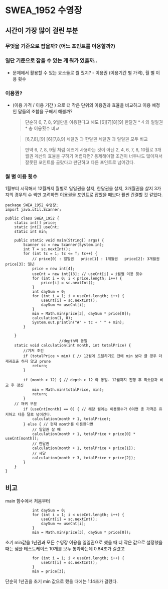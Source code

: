 # SWEA_1952 수영장

## 시간이 가장 많이 걸린 부분
###  무엇을 기준으로 잡을까? (어느 포인트를 이용할까?)
###  일단 기준으로 잡을 수 있는 게 뭐가 있을까..

- 문제에서 활용할 수 있는 요소들로 뭘 줬지?
		- 이용권 (이용기간 별 가격), 월 별 이용 횟수 

### 이용권?
- (이용 가격 / 이용 기간 ) 으로 더 작은 단위의 이용권과 효율을 비교하고 이용 예정인 달들의 조합을 구해서 해볼까? 
	> 단순히 6, 7, 8, 9월만을 이용한다고 해도
	[6][7][8][9]
	한달권 * 4 와 일일권 * 총 이용횟수 비교 
	
	>	[6,7,8],[9]
		[6][7,8,9] 
		세달권 과 한달권
		세달권 과 일일권 모두 비교
	
	> 만약 6, 7, 8, 9월 처럼 예쁘게 사용하는 것이 아닌 2, 4, 6, 7, 8, 10월로 3개월권 계산의 효율을 구하기 어렵다면?  통제해야할 조건이 너무나도 많아져서 잘못된 포인트를 골랐다고 판단하고 다른 포인트로 넘어갔다.
	

### 월 별 이용 횟수
1월부터 시작해서 12월까지 월별로 일일권을 살지, 한달권을 살지, 3개월권을 살지 3가지의 경우의 수 씩만 고려하면 이용권을 포인트로 잡았을 때보다 훨씬 간결할 것 같았다.

```
package SWEA_1952_수영장;
import java.util.Scanner;

public class SWEA_1952 {
	static int[] price;
	static int[] useCnt;
	static int min;

	public static void main(String[] args) {
		Scanner sc = new Scanner(System.in);
		int T = sc.nextInt();
		for (int tc = 1; tc <= T; tc++) {
			// price[0] : 일일권   price[1] : 1개월권   price[2]: 3개월권   price[3]: 일년
			price = new int[4]; 
			useCnt = new int[13]; // useCnt[i] = i월별 이용 횟수
			for (int i = 0; i < price.length; i++) {
				price[i] = sc.nextInt();
			}
			int daySum = 0;
			for (int i = 1; i < useCnt.length; i++) {
				useCnt[i] = sc.nextInt();
				daySum += useCnt[i];
			}
			min = Math.min(price[3], daySum * price[0]);
			calculation(1, 0);
			System.out.println("#" + tc + " " + min);
		}

	}
						//depth와 동일
	static void calculation(int month, int totalPrice) {
		//기저 조건
		if (totalPrice > min) { // 12월에 도달하기도 전에 min 보다 클 경우 더 재귀호출 하지 않고 prune
			return;
		}
	
		if (month > 12) { // depth > 12 와 동일. 12월까지 진행 후 최솟값과 비교 후 갱신
			min = Math.min(totalPrice, min);
			return;
		}
	// 재귀 부분
		if (useCnt[month] == 0) { // 해당 월에는 이용횟수가 0이면 총 가격은 유지하고 다음 달로 넘어간다.
			calculation(month + 1, totalPrice);
		} else { // 현재 month를 이용한다면
			// 일일권 살 때  
			calculation(month + 1, totalPrice + price[0] * useCnt[month]);
			// 한달권
			calculation(month + 1, totalPrice + price[1]);
			// 세달
			calculation(month + 3, totalPrice + price[2]);
		}
	}
}

```



## 비고
main 함수에서 처음부터
```
			int daySum = 0;
			for (int i = 1; i < useCnt.length; i++) {
				useCnt[i] = sc.nextInt();
				daySum += useCnt[i];
			}
			min = Math.min(price[3], daySum * price[0]);
```
초기 min값을 1년권과 모든 수영장 이용을 일일권으로 했을 때 더 작은 값으로 설정했을 때는 샘플 테스트케이스 10개를 모두 통과하는데 0.84초가 걸렸고

```
			for (int i = 1; i < useCnt.length; i++) {
				useCnt[i] = sc.nextInt();
			}
			min = price[3];
```
단순히 1년권을 초기 min 값으로 했을 때에는 1.14초가 걸렸다.
